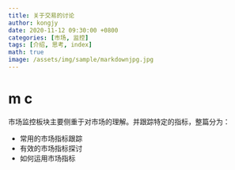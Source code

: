 ```yaml
---
title: 关于交易的讨论
author: kongjy
date: 2020-11-12 09:30:00 +0800
categories: [市场, 监控]
tags: [介绍, 思考, index]
math: true
image: /assets/img/sample/markdownjpg.jpg
---
```


# m c
市场监控板块主要侧重于对市场的理解。并跟踪特定的指标，整篇分为：
- 常用的市场指标跟踪
- 有效的市场指标探讨
- 如何运用市场指标
